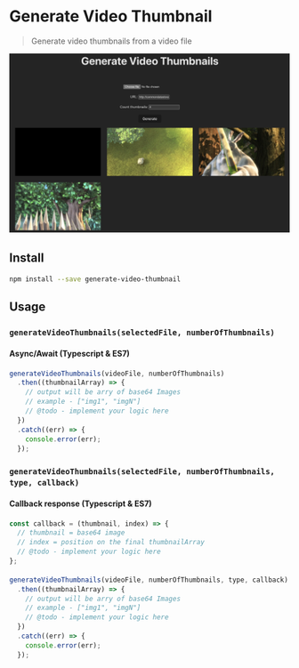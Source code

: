 # Generate Video Thumbnail

> Generate video thumbnails from a video file

![demo](./example/public/demo.png)

## Install

```bash
npm install --save generate-video-thumbnail
```

## Usage

### `generateVideoThumbnails(selectedFile, numberOfThumbnails)`

#### Async/Await (Typescript & ES7)

```js
generateVideoThumbnails(videoFile, numberOfThumbnails)
  .then((thumbnailArray) => {
    // output will be arry of base64 Images
    // example - ["img1", "imgN"]
    // @todo - implement your logic here
  })
  .catch((err) => {
    console.error(err);
  });
```

### `generateVideoThumbnails(selectedFile, numberOfThumbnails, type, callback)`

#### Callback response (Typescript & ES7)

```js
const callback = (thumbnail, index) => {
  // thumbnail = base64 image
  // index = position on the final thumbnailArray
  // @todo - implement your logic here
};

generateVideoThumbnails(videoFile, numberOfThumbnails, type, callback)
  .then((thumbnailArray) => {
    // output will be arry of base64 Images
    // example - ["img1", "imgN"]
    // @todo - implement your logic here
  })
  .catch((err) => {
    console.error(err);
  });
```
